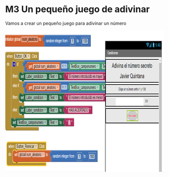 
# M3 Un pequeño juego de adivinar

Vamos a crear un pequeño juego para adivinar un número

<img src="img/2017-01-21_09_05_16-MIT_App_Inventor.png" width="957" height="449" />

